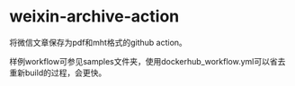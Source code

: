 # weixin-archive-action

将微信文章保存为pdf和mht格式的github action。

样例workflow可参见samples文件夹，使用dockerhub_workflow.yml可以省去重新build的过程，会更快。
